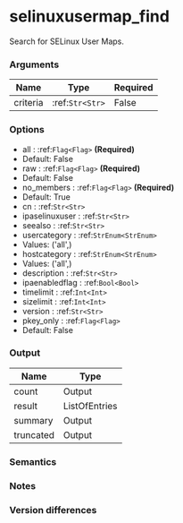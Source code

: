 [//]: # (THE CONTENT BELOW IS GENERATED. DO NOT EDIT.)
# selinuxusermap_find
Search for SELinux User Maps.

### Arguments
|Name|Type|Required
|-|-|-
|criteria|:ref:`Str<Str>`|False

### Options
* all : :ref:`Flag<Flag>` **(Required)**
 * Default: False
* raw : :ref:`Flag<Flag>` **(Required)**
 * Default: False
* no_members : :ref:`Flag<Flag>` **(Required)**
 * Default: True
* cn : :ref:`Str<Str>`
* ipaselinuxuser : :ref:`Str<Str>`
* seealso : :ref:`Str<Str>`
* usercategory : :ref:`StrEnum<StrEnum>`
 * Values: ('all',)
* hostcategory : :ref:`StrEnum<StrEnum>`
 * Values: ('all',)
* description : :ref:`Str<Str>`
* ipaenabledflag : :ref:`Bool<Bool>`
* timelimit : :ref:`Int<Int>`
* sizelimit : :ref:`Int<Int>`
* version : :ref:`Str<Str>`
* pkey_only : :ref:`Flag<Flag>`
 * Default: False

### Output
|Name|Type
|-|-
|count|Output
|result|ListOfEntries
|summary|Output
|truncated|Output

[//]: # (ADD YOUR NOTES BELOW. THESE WILL BE PICKED EVERY TIME THE DOCS ARE REGENERATED. //end)
### Semantics

### Notes

### Version differences